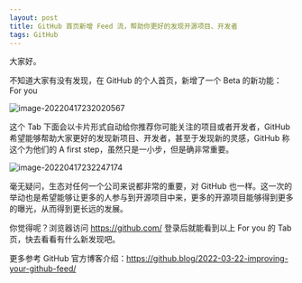 ```yaml
---
layout: post
title: GitHub 首页新增 Feed 流，帮助你更好的发现开源项目、开发者
tags: GitHub
---
```


大家好。

不知道大家有没有发现，在 GitHub 的个人首页，新增了一个 Beta 的新功能：For you

![image-20220417232020567](https://7465-test-3c9b5e-1-1301419220.tcb.qcloud.la/images/compress_image-20220417232020567.png)

这个 Tab 下面会以卡片形式自动给你推荐你可能关注的项目或者开发者，GitHub 希望能够帮助大家更好的发现新项目、开发者，甚至于发现新的灵感，GitHub 称这个为他们的 A first step，虽然只是一小步，但是确非常重要。

![image-20220417232247174](https://7465-test-3c9b5e-1-1301419220.tcb.qcloud.la/images/compress_image-20220417232247174.png)

毫无疑问，生态对任何一个公司来说都非常的重要，对 GitHub 也一样。这一次的举动也是希望能够让更多的人参与到开源项目中来，更多的开源项目能够得到更多的曝光，从而得到更长远的发展。

你觉得呢？浏览器访问  https://github.com/  登录后就能看到以上 For you 的 Tab 页，快去看看有什么新发现吧。

更多参考 GitHub 官方博客介绍：https://github.blog/2022-03-22-improving-your-github-feed/
